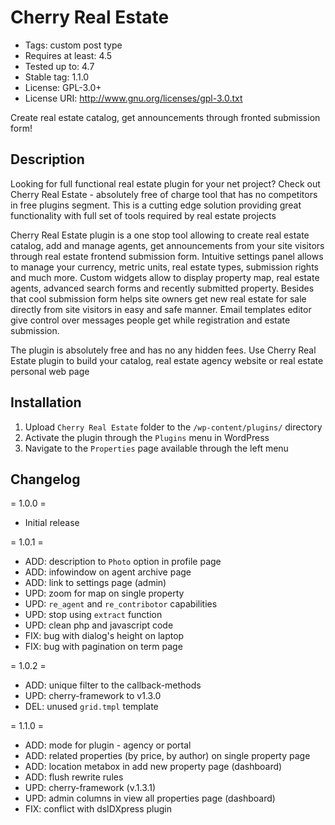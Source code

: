 # Cherry Real Estate #
* Tags: custom post type
* Requires at least: 4.5
* Tested up to: 4.7
* Stable tag: 1.1.0
* License: GPL-3.0+
* License URI: http://www.gnu.org/licenses/gpl-3.0.txt

Create real estate catalog, get announcements through fronted submission form!

## Description ##
Looking for full functional real estate plugin for your net project? Check out Cherry Real Estate - absolutely free of charge tool that has no competitors in free plugins segment. This is a cutting edge solution providing great functionality with full set of tools required by real estate projects

Cherry Real Estate plugin is a one stop tool allowing to create real estate catalog, add and manage agents, get announcements from your site visitors through real estate frontend submission form. Intuitive settings panel allows to manage your currency, metric units, real estate types, submission rights and much more. Custom widgets allow to display property map, real estate agents, advanced search forms and recently submitted property. Besides that cool submission form helps site owners get new real estate for sale directly from site visitors in easy and safe manner. Email templates editor give control over messages people get while registration and estate submission.

The plugin is absolutely free and has no any hidden fees. Use Cherry Real Estate plugin to build your catalog, real estate agency website or real estate personal web page

## Installation ##
1. Upload `Cherry Real Estate` folder to the `/wp-content/plugins/` directory
2. Activate the plugin through the `Plugins` menu in WordPress
3. Navigate to the `Properties` page available through the left menu

## Changelog #
= 1.0.0 =

* Initial release

= 1.0.1 =

* ADD: description to `Photo` option in profile page
* ADD: infowindow on agent archive page
* ADD: link to settings page (admin)
* UPD: zoom for map on single property
* UPD: `re_agent` and `re_contribotor` capabilities
* UPD: stop using `extract` function
* UPD: clean php and javascript code
* FIX: bug with dialog's height on laptop
* FIX: bug with pagination on term page

= 1.0.2 =

* ADD: unique filter to the callback-methods
* UPD: cherry-framework to v1.3.0
* DEL: unused `grid.tmpl` template

= 1.1.0 =

* ADD: mode for plugin - agency or portal
* ADD: related properties (by price, by author) on single property page
* ADD: location metabox in add new property page (dashboard)
* ADD: flush rewrite rules
* UPD: cherry-framework (v.1.3.1)
* UPD: admin columns in view all properties page (dashboard)
* FIX: conflict with dsIDXpress plugin